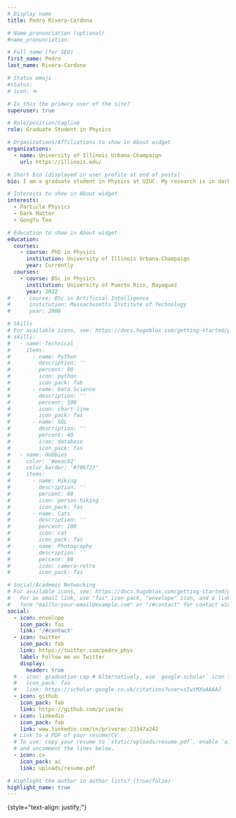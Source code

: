 ```yaml
---
# Display name
title: Pedro Rivera-Cardona

# Name pronunciation (optional)
#name_pronunciation:

# Full name (for SEO)
first_name: Pedro
last_name: Rivera-Cardona

# Status emoji
#status:
# icon: ☕️

# Is this the primary user of the site?
superuser: true

# Role/position/tagline
role: Graduate Student in Physics

# Organizations/Affiliations to show in About widget
organizations:
  - name: University of Illinois Urbana-Champaign
    url: https://illinois.edu/

# Short bio (displayed in user profile at end of posts)
bio: I am a graduate student in Physics at UIUC. My research is in dark matter theories in the early universe.

# Interests to show in About widget
interests:
  - Particle Physics
  - Dark Matter
  - Gongfu Tea

# Education to show in About widget
education:
  courses:
    - course: PhD in Physics
      institution: University of Illinois Urbana-Champaign
      year: Currently
  courses:
    - course: BSc in Physics
      institution: University of Puerto Rico, Mayaguez
      year: 2022
#    - course: BSc in Artificial Intelligence
#      institution: Massachusetts Institute of Technology
#      year: 2008

# Skills
# For available icons, see: https://docs.hugoblox.com/getting-started/page-builder/#icons
# skills:
#   - name: Technical
#     items:
#       - name: Python
#         description: ''
#         percent: 80
#         icon: python
#         icon_pack: fab
#       - name: Data Science
#         description: ''
#         percent: 100
#         icon: chart-line
#         icon_pack: fas
#       - name: SQL
#         description: ''
#         percent: 40
#         icon: database
#         icon_pack: fas
#   - name: Hobbies
#     color: '#eeac02'
#     color_border: '#f0bf23'
#     items:
#       - name: Hiking
#         description: ''
#         percent: 60
#         icon: person-hiking
#         icon_pack: fas
#       - name: Cats
#         description: ''
#         percent: 100
#         icon: cat
#         icon_pack: fas
#       - name: Photography
#         description: ''
#         percent: 80
#         icon: camera-retro
#         icon_pack: fas

# Social/Academic Networking
# For available icons, see: https://docs.hugoblox.com/getting-started/page-builder/#icons
#   For an email link, use "fas" icon pack, "envelope" icon, and a link in the
#   form "mailto:your-email@example.com" or "/#contact" for contact widget.
social:
  - icon: envelope
    icon_pack: fas
    link: '/#contact'
  - icon: twitter
    icon_pack: fab
    link: https://twitter.com/pedro_phys
    label: Follow me on Twitter
    display:
      header: true
  # - icon: graduation-cap # Alternatively, use `google-scholar` icon from `ai` icon pack
  #   icon_pack: fas
  #   link: https://scholar.google.co.uk/citations?user=sIwtMXoAAAAJ
  - icon: github
    icon_pack: fab
    link: https://github.com/priverac
  - icon: linkedin
    icon_pack: fab
    link: www.linkedin.com/in/priverac-23347a242
  # Link to a PDF of your resume/CV.
  # To use: copy your resume to `static/uploads/resume.pdf`, enable `ai` icons in `params.yaml`,
  # and uncomment the lines below.
  - icon: cv
    icon_pack: ai
    link: uploads/resume.pdf

# Highlight the author in author lists? (true/false)
highlight_name: true
---
```


<!-- Chien Shiung Wu is a professor of artificial intelligence at the Stanford AI Lab. Her research interests include distributed robotics, mobile computing and programmable matter. She leads the Robotic Neurobiology group, which develops self-reconfiguring robots, systems of self-organizing robots, and mobile sensor networks. -->
{style="text-align: justify;"}
